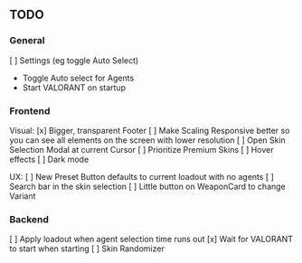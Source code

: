## TODO

### General

[ ] Settings (eg toggle Auto Select)
- Toggle Auto select for Agents
- Start VALORANT on startup

### Frontend

Visual:
[x] Bigger, transparent Footer
[ ] Make Scaling Responsive better so you can see all elements on the screen with lower resolution
[ ] Open Skin Selection Modal at current Cursor
[ ] Prioritize Premium Skins
[ ] Hover effects
[ ] Dark mode

UX:
[ ] New Preset Button defaults to current loadout with no agents
[ ] Search bar in the skin selection
[ ] Little button on WeaponCard to change Variant

### Backend

[ ] Apply loadout when agent selection time runs out
[x] Wait for VALORANT to start when starting 
[ ] Skin Randomizer
